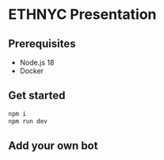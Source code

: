 # ETHNYC Presentation

## Prerequisites

- Node.js 18
- Docker

## Get started

```bash
npm i
npm run dev
```

## Add your own bot
